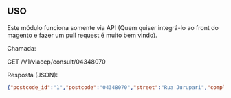 USO
-----

Este módulo funciona somente via API
(Quem quiser integrá-lo ao front do magento e fazer um pull request é muito bem vindo).

Chamada:

GET /V1/viacep/consult/04348070 

Resposta (JSON):

```json
{"postcode_id":"1","postcode":"04348070","street":"Rua Jurupari","complement":"","neighborhood":"Jardim Oriental","city":"S\u00e3o Paulo","state":"SP","ibge":"3550308"}
```

